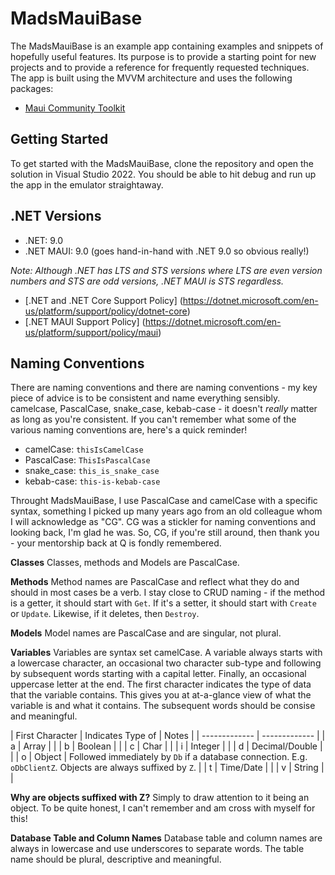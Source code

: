 # MadsMauiBase
The MadsMauiBase is an example app containing examples and snippets of hopefully useful features. Its purpose is to provide a starting point for new projects and to provide a reference for frequently requested techniques. The app is built using the MVVM architecture and uses the following packages:
- [Maui Community Toolkit](https://github.com/CommunityToolkit/Maui)

## Getting Started
To get started with the MadsMauiBase, clone the repository and open the solution in Visual Studio 2022. You should be able to hit debug and run up the app in the emulator straightaway.

## .NET Versions
- .NET: 9.0
- .NET MAUI: 9.0 (goes hand-in-hand with .NET 9.0 so obvious really!)

_Note: Although .NET has LTS and STS versions where LTS are even version numbers and STS are odd versions, .NET MAUI is STS regardless._
- [.NET and .NET Core Support Policy] (https://dotnet.microsoft.com/en-us/platform/support/policy/dotnet-core)
- [.NET MAUI Support Policy] (https://dotnet.microsoft.com/en-us/platform/support/policy/maui)

## Naming Conventions
There are naming conventions and there are naming conventions - my key piece of advice is to be consistent and name everything sensibly. camelcase, PascalCase, snake_case, kebab-case - it doesn't *really* matter as long as you're consistent. If you can't remember what some of the various naming conventions are, here's a quick reminder!
- camelCase: `thisIsCamelCase`
- PascalCase: `ThisIsPascalCase`
- snake_case: `this_is_snake_case`
- kebab-case: `this-is-kebab-case`

Throught MadsMauiBase, I use PascalCase and camelCase with a specific syntax, something I picked up many years ago from an old colleague whom I will acknowledge as "CG". CG was a stickler for naming conventions and looking back, I'm glad he was. So, CG, if you're still around, then thank you - your mentorship back at Q is fondly remembered.

**Classes**
Classes, methods and Models are PascalCase.

**Methods**
Method names are PascalCase and reflect what they do and should in most cases be a verb. I stay close to CRUD naming - if the method is a getter, it should start with `Get`. If it's a setter, it should start with `Create` or `Update`. Likewise, if it deletes, then `Destroy`.

**Models**
Model names are PascalCase and are singular, not plural.

**Variables**
Variables are syntax set camelCase. A variable always starts with a lowercase character, an occasional two character sub-type and following by subsequent words starting with a capital letter. Finally, an occasional uppercase letter at the end. The first character indicates the type of data that the variable contains. This gives you at at-a-glance view of what the variable is and what it contains. The subsequent words should be consise and meaningful. 

| First Character | Indicates Type of | Notes |
| ------------- | ------------- |
| a | Array | |
| b | Boolean | |
| c | Char | |
| i | Integer | |
| d | Decimal/Double | |
| o | Object | Followed immediately by `Db` if a database connection. E.g. `oDbClientZ`. Objects are always suffixed by `Z`. |
| t | Time/Date | |
| v | String | |

**Why are objects suffixed with Z?**
Simply to draw attention to it being an object. To be quite honest, I can't remember and am cross with myself for this!

**Database Table and Column Names**
Database table and column names are always in lowercase and use underscores to separate words. The table name should be plural, descriptive and meaningful.
